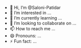 - 👋 Hi, I’m @Saloni-Patidar
- 👀 I’m interested in ...
- 🌱 I’m currently learning ...
- 💞️ I’m looking to collaborate on ...
- 📫 How to reach me ...
- 😄 Pronouns: ...
- ⚡ Fun fact: ...

<!---
Saloni-Pa/Saloni-Pa is a ✨ special ✨ repository because its `README.md` (this file) appears on your GitHub profile.
You can click the Preview link to take a look at your changes.
--->
